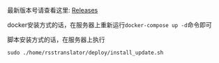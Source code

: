 最新版本号请查看这里: [Releases](https://github.com/rss-translator/RSS-Translator/releases)

docker安装方式的话，在服务器上重新运行`docker-compose up -d`命令即可

脚本安装方式的话，在服务器上执行

`sudo ./home/rsstranslator/deploy/install_update.sh`
